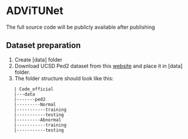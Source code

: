 # ADViTUNet

The full source code will be publicly available after publishing



## Dataset preparation
1. Create [data] folder 
2. Download UCSD Ped2 dataset from this [website](http://www.svcl.ucsd.edu/projects/anomaly/dataset.htm) and place it in [data] folder.
3. The folder structure should look like this:
```
   | Code_official  
   |---data  
   |-------ped2
   |---------Normal  
   |-----------training  
   |-----------testing
   |---------Abnormal  
   |-----------training  
   |-----------testing  
```
